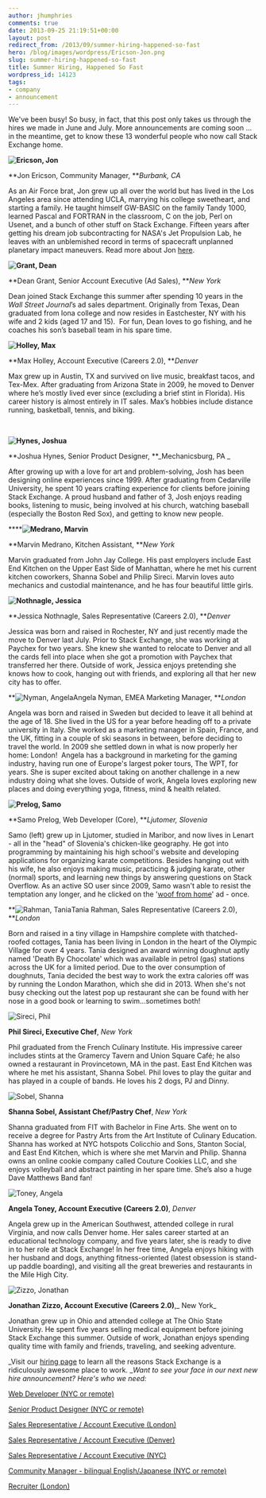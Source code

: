 ```yaml
---
author: jhumphries
comments: true
date: 2013-09-25 21:19:51+00:00
layout: post
redirect_from: /2013/09/summer-hiring-happened-so-fast
hero: /blog/images/wordpress/Ericson-Jon.png
slug: summer-hiring-happened-so-fast
title: Summer Hiring, Happened So Fast
wordpress_id: 14123
tags:
- company
- announcement
---
```


We've been busy! So busy, in fact, that this post only takes us through the hires we made in June and July. More announcements are coming soon ... in the meantime, get to know these 13 wonderful people who now call Stack Exchange home.

**![Ericson, Jon](/blog/images/wordpress/Ericson-Jon.png)**

**Jon Ericson, Community Manager, **_Burbank, CA_

As an Air Force brat, Jon grew up all over the world but has lived in the Los Angeles area since attending UCLA, marrying his college sweetheart, and starting a family. He taught himself GW-BASIC on the family Tandy 1000, learned Pascal and FORTRAN in the classroom, C on the job, Perl on Usenet, and a bunch of other stuff on Stack Exchange. Fifteen years after getting his dream job subcontracting for NASA's Jet Propulsion Lab, he leaves with an unblemished record in terms of spacecraft unplanned planetary impact maneuvers. Read more about Jon [here](http://blog.stackoverflow.com/2013/08/please-welcome-jon-ericson-community-manager/).



**![Grant, Dean](/blog/images/wordpress/Grant-Dean.jpg)**



**Dean Grant, Senior Account Executive (Ad Sales), **_New York_

Dean joined Stack Exchange this summer after spending 10 years in the _Wall Street Journal_’s ad sales department. Originally from Texas, Dean graduated from Iona college and now resides in Eastchester, NY with his wife and 2 kids (aged 17 and 15).  For fun, Dean loves to go fishing, and he coaches his son’s baseball team in his spare time.





**![Holley, Max](/blog/images/wordpress/Holley-Max.jpg)**



**Max Holley, Account Executive (Careers 2.0), **_Denver_

Max grew up in Austin, TX and survived on live music, breakfast tacos, and Tex-Mex. After graduating from Arizona State in 2009, he moved to Denver where he’s mostly lived ever since (excluding a brief stint in Florida). His career history is almost entirely in IT sales. Max’s hobbies include distance running, basketball, tennis, and biking.

  

**![Hynes, Joshua](/blog/images/wordpress/Hynes-Joshua.png)**



**Joshua Hynes, Senior Product Designer, **_Mechanicsburg, PA _

After growing up with a love for art and problem-solving, Josh has been designing online experiences since 1999. After graduating from Cedarville University, he spent 10 years crafting experience for clients before joining Stack Exchange. A proud husband and father of 3, Josh enjoys reading books, listening to music, being involved at his church, watching baseball (especially the Boston Red Sox), and getting to know new people.



******![Medrano, Marvin](/blog/images/wordpress/Medrano-Marvin.jpg)**



**Marvin Medrano, Kitchen Assistant, **_New York_

Marvin graduated from John Jay College. His past employers include East End Kitchen on the Upper East Side of Manhattan, where he met his current kitchen coworkers, Shanna Sobel and Philip Sireci. Marvin loves auto mechanics and custodial maintenance, and he has four beautiful little girls.





**![Nothnagle, Jessica](/blog/images/wordpress/Nothnagle-Jessica.jpg)**

**Jessica Nothnagle, Sales Representative (Careers 2.0), **_Denver_

Jessica was born and raised in Rochester, NY and just recently made the move to Denver last July. Prior to Stack Exchange, she was working at Paychex for two years. She knew she wanted to relocate to Denver and all the cards fell into place when she got a promotion with Paychex that transferred her there. Outside of work, Jessica enjoys pretending she knows how to cook, hanging out with friends, and exploring all that her new city has to offer.





**![Nyman, Angela](/blog/images/wordpress/Nyman-Angela.jpg)Angela Nyman, EMEA Marketing Manager, **_London_

Angela was born and raised in Sweden but decided to leave it all behind at the age of 18. She lived in the US for a year before heading off to a private university in Italy. She worked as a marketing manager in Spain, France, and the UK, fitting in a couple of ski seasons in between, before deciding to travel the world. In 2009 she settled down in what is now properly her home: London!  Angela has a background in marketing for the gaming industry, having run one of Europe's largest poker tours, The WPT, for years. She is super excited about taking on another challenge in a new industry doing what she loves. Outside of work, Angela loves exploring new places and doing everything yoga, fitness, mind & health related.



**![Prelog, Samo](/blog/images/wordpress/Prelog-Samo.jpg)**

**Samo Prelog, Web Developer (Core), **_Ljutomer, Slovenia_

Samo (left) grew up in Ljutomer, studied in Maribor, and now lives in Lenart - all in the "head" of Slovenia's chicken-like geography. He got into programming by maintaining his high school's website and developing applications for organizing karate competitions. Besides hanging out with his wife, he also enjoys making music, practicing & judging karate, other (normal) sports, and learning new things by answering questions on Stack Overflow. As an active SO user since 2009, Samo wasn't able to resist the temptation any longer, and he clicked on the '[woof from home](http://static.adzerk.net/Advertisers/83548ab0d32849899a38e743d918ed91.png)' ad - once.



**![Rahman, Tania](/blog/images/wordpress/Rahman-Tania.jpg)Tania Rahman, Sales Representative (Careers 2.0), **_London_

Born and raised in a tiny village in Hampshire complete with thatched-roofed cottages, Tania has been living in London in the heart of the Olympic Village for over 4 years. Tania designed an award winning doughnut aptly named 'Death By Chocolate' which was available in petrol (gas) stations across the UK for a limited period. Due to the over consumption of doughnuts, Tania decided the best way to work the extra calories off was by running the London Marathon, which she did in 2013. When she's not busy checking out the latest pop up restaurant she can be found with her nose in a good book or learning to swim...sometimes both!



![Sireci, Phil](/blog/images/wordpress/Sireci-Phil.jpg)



**Phil Sireci, Executive Chef**, _New York_

Phil graduated from the French Culinary Institute. His impressive career includes stints at the Gramercy Tavern and Union Square Café; he also owned a restaurant in Provincetown, MA in the past. East End Kitchen was where he met his assistant, Shanna Sobel. Phil loves to play the guitar and has played in a couple of bands. He loves his 2 dogs, PJ and Dinny.





![Sobel, Shanna](/blog/images/wordpress/Sobel-Shanna.jpg)



**Shanna Sobel, Assistant Chef/Pastry Chef**, _New York_

Shanna graduated from FIT with Bachelor in Fine Arts. She went on to receive a degree for Pastry Arts from the Art Institute of Culinary Education. Shanna has worked at NYC hotspots Colicchio and Sons, Stanton Social, and East End Kitchen, which is where she met Marvin and Philip. Shanna owns an online cookie company called Couture Cookies LLC, and she enjoys volleyball and abstract painting in her spare time. She’s also a huge Dave Matthews Band fan!



![Toney, Angela](/blog/images/wordpress/Toney-Angela.jpg)



**Angela Toney, Account Executive (Careers 2.0)**, _Denver_

Angela grew up in the American Southwest, attended college in rural Virginia, and now calls Denver home. Her sales career started at an educational technology company, and five years later, she is ready to dive in to her role at Stack Exchange! In her free time, Angela enjoys hiking with her husband and dogs, anything fitness-oriented (latest obsession is stand-up paddle boarding), and visiting all the great breweries and restaurants in the Mile High City.



![Zizzo, Jonathan](/blog/images/wordpress/Zizzo-Jonathan.jpg)



**Jonathan Zizzo, Account Executive (Careers 2.0)**,_ New York_

Jonathan grew up in Ohio and attended college at The Ohio State University. He spent five years selling medical equipment before joining Stack Exchange this summer. Outside of work, Jonathan enjoys spending quality time with family and friends, traveling, and seeking adventure.







_Visit our [hiring page](http://www.stackexchange.com/about/hiring) to learn all the reasons Stack Exchange is a ridiculously awesome place to work. __Want to see your face in our next new hire announcement? Here's who we need:_

[Web Developer (NYC or remote)](http://careers.stackoverflow.com/jobs/34229/web-developer-stack-exchange-stack-exchange)

[Senior Product Designer (NYC or remote)](http://careers.stackoverflow.com/jobs/24481/product-designer-stack-exchange)

[Sales Representative / Account Executive (London)](http://stackexchange.com/about/hiring/sales-representative-account-executive-london)

[Sales Representative / Account Executive (Denver)](http://stackexchange.com/about/hiring/sales-representative-account-executive-denver)

[Sales Representative / Account Executive (NYC)](http://stackexchange.com/about/hiring/sales-representative-account-executive-new-york)

[Community Manager - bilingual English/Japanese (NYC or remote)](http://stackexchange.com/about/hiring/community-manager-bilingual-english-japanese)

[Recruiter (London)](http://stackexchange.com/about/hiring/recruiter-london)
